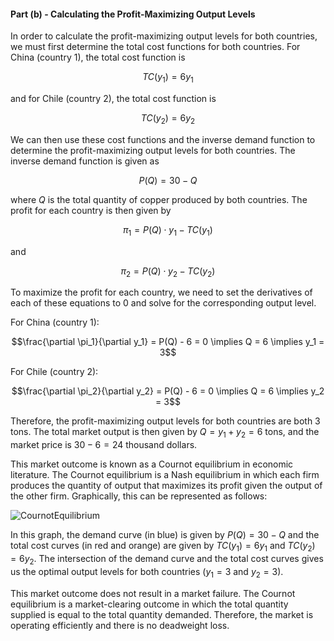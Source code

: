 

#### Part (b) - Calculating the Profit-Maximizing Output Levels
In order to calculate the profit-maximizing output levels for both countries, we must first determine the total cost functions for both countries. For China (country 1), the total cost function is 

$$TC(y_1) = 6y_1$$

and for Chile (country 2), the total cost function is 

$$TC(y_2) = 6y_2$$

We can then use these cost functions and the inverse demand function to determine the profit-maximizing output levels for both countries. The inverse demand function is given as 

$$P(Q) = 30 - Q$$

where $Q$ is the total quantity of copper produced by both countries. The profit for each country is then given by 

$$\pi_1 = P(Q) \cdot y_1 - TC(y_1)$$

and 

$$\pi_2 = P(Q) \cdot y_2 - TC(y_2)$$

To maximize the profit for each country, we need to set the derivatives of each of these equations to $0$ and solve for the corresponding output level. 

For China (country 1): 

$$\frac{\partial \pi_1}{\partial y_1} = P(Q) - 6 = 0 \implies Q = 6 \implies y_1 = 3$$

For Chile (country 2): 

$$\frac{\partial \pi_2}{\partial y_2} = P(Q) - 6 = 0 \implies Q = 6 \implies y_2 = 3$$

Therefore, the profit-maximizing output levels for both countries are both $3$ tons. The total market output is then given by $Q = y_1 + y_2 = 6$ tons, and the market price is $30 - 6 = 24$ thousand dollars. 

This market outcome is known as a Cournot equilibrium in economic literature. The Cournot equilibrium is a Nash equilibrium in which each firm produces the quantity of output that maximizes its profit given the output of the other firm. Graphically, this can be represented as follows: 

![CournotEquilibrium](CournotEquilibrium.png)

In this graph, the demand curve (in blue) is given by $P(Q) = 30 - Q$ and the total cost curves (in red and orange) are given by $TC(y_1) = 6y_1$ and $TC(y_2) = 6y_2$. The intersection of the demand curve and the total cost curves gives us the optimal output levels for both countries ($y_1 = 3$ and $y_2 = 3$). 

This market outcome does not result in a market failure. The Cournot equilibrium is a market-clearing outcome in which the total quantity supplied is equal to the total quantity demanded. Therefore, the market is operating efficiently and there is no deadweight loss.